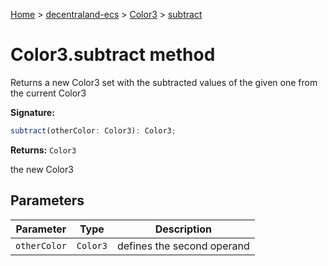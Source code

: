 [Home](./index) &gt; [decentraland-ecs](./decentraland-ecs.md) &gt; [Color3](./decentraland-ecs.color3.md) &gt; [subtract](./decentraland-ecs.color3.subtract.md)

# Color3.subtract method

Returns a new Color3 set with the subtracted values of the given one from the current Color3

**Signature:**
```javascript
subtract(otherColor: Color3): Color3;
```
**Returns:** `Color3`

the new Color3

## Parameters

|  Parameter | Type | Description |
|  --- | --- | --- |
|  `otherColor` | `Color3` | defines the second operand |

